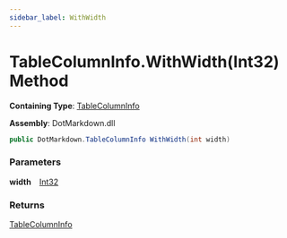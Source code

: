 ```yaml
---
sidebar_label: WithWidth
---
```


# TableColumnInfo\.WithWidth\(Int32\) Method

**Containing Type**: [TableColumnInfo](../index.md)

**Assembly**: DotMarkdown\.dll

```csharp
public DotMarkdown.TableColumnInfo WithWidth(int width)
```

### Parameters

**width** &ensp; [Int32](https://docs.microsoft.com/en-us/dotnet/api/system.int32)

### Returns

[TableColumnInfo](../index.md)

